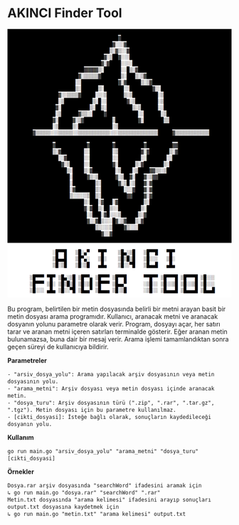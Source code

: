 # AKINCI Finder Tool

![asciiart](ascii_art.png)

Bu program, belirtilen bir metin dosyasında belirli bir metni arayan basit bir metin dosyası arama programıdır. Kullanıcı, aranacak metni ve aranacak dosyanın yolunu parametre olarak verir. Program, dosyayı açar, her satırı tarar ve aranan metni içeren satırları terminalde gösterir. Eğer aranan metin bulunamazsa, buna dair bir mesaj verir. Arama işlemi tamamlandıktan sonra geçen süreyi de kullanıcıya bildirir.

**Parametreler**

    - "arsiv_dosya_yolu": Arama yapılacak arşiv dosyasının veya metin dosyasının yolu.
    - "arama_metni": Arşiv dosyası veya metin dosyası içinde aranacak metin.
    - "dosya_turu": Arşiv dosyasının türü (".zip", ".rar", ".tar.gz", ".tgz"). Metin dosyası için bu parametre kullanılmaz.
    - [cikti_dosyasi]: İsteğe bağlı olarak, sonuçların kaydedileceği dosyanın yolu.

**Kullanım**

    go run main.go "arsiv_dosya_yolu" "arama_metni" "dosya_turu" [cikti_dosyasi]

**Örnekler**

    Dosya.rar arşiv dosyasında "searchWord" ifadesini aramak için
    ↳ go run main.go "dosya.rar" "searchWord" ".rar"
    Metin.txt dosyasında "arama kelimesi" ifadesini arayıp sonuçları output.txt dosyasına kaydetmek için
    ↳ go run main.go "metin.txt" "arama kelimesi" output.txt
